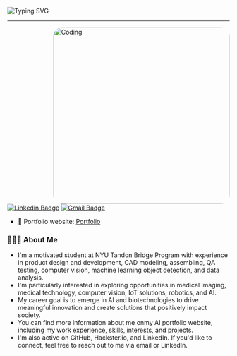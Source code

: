 <img src="https://readme-typing-svg.herokuapp.com?font=Righteous&size=35&duration=4000&pause=1000&random=false&width=500&height=75&lines=Hi+There!+%F0%9F%91%8B;I'm+William+Lu!" alt="Typing SVG" /><hr>
<img align="right" alt="Coding" width="400" style="border-radius:20px;"
	src="https://www.bing.com/th/id/OGC.03a4a5f034bf0bafa661fd8a8aabedc8?pid=1.7&rurl=https%3a%2f%2fmedia0.giphy.com%2fmedia%2fqgQUggAC3Pfv687qPC%2fgiphy.gif&ehk=0WFoNJZvf2nBGDXdzjWoT5v9NZ6w0dFrsLnAce6f9rM%3d"/>

[![Linkedin Badge](https://img.shields.io/badge/-William_Lu-blue?style=flat-square&logo=Linkedin&logoColor=white&link=https://www.linkedin.com/in/william-lu-47693b145/)](https://www.linkedin.com/in/william-lu-47693b145/)
[![Gmail Badge](https://img.shields.io/badge/-luwei2359@gmail.com-c14438?style=flat-square&logo=Gmail&logoColor=white&link=mailto:luwei2359@gmail.com)](mailto:luwei2359@gmail.com) 

- 🎯 Portfolio website: [Portfolio](https://williamlu.streamlit.app/)

<h3> 👨🏻‍💻 About Me </h3>

- I'm a motivated student at NYU Tandon Bridge Program with experience in product design and development, CAD modeling, assembling, QA testing, computer vision, machine learning object detection, and data analysis.
- I'm particularly interested in exploring opportunities in medical imaging, medical technology, computer vision, IoT solutions, robotics, and AI.
- My career goal is to emerge in AI and biotechnologies to drive meaningful innovation and create solutions that positively impact society.
- You can find more information about me onmy AI portfolio website, including my work experience, skills, interests, and projects.
- I'm also active on GitHub, Hackster.io, and LinkedIn. If you'd like to connect, feel free to reach out to me via email or LinkedIn.
